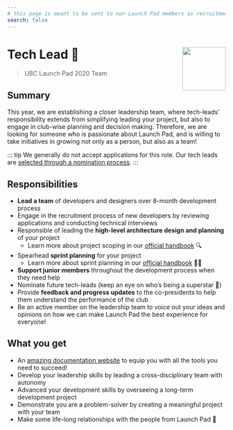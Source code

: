 ```yaml
---
# this page is meant to be sent to non-Launch Pad members as recruitment material - exclude it from search
search: false
---
```


# Tech Lead 🚀 <img align="right" src="https://raw.githubusercontent.com/ubclaunchpad/ubclaunchpad.com/master/src/assets/rocket.png" width="100px">

> UBC Launch Pad 2020 Team

## Summary

This year, we are establishing a closer leadership team, where tech-leads’ responsibility extends from simplifying leading your project, but also to engage in club-wise planning and decision making. Therefore, we are looking for someone who is passionate about Launch Pad, and is willing to take initiatives in growing not only as a person, but also as a team!

::: tip We generally do not accept applications for this role.
Our tech leads are [selected through a nomination process](/handbook/strategy/recurring-processes.md#leads).
:::

## Responsibilities

* **Lead a team** of developers and designers over 8-month development process
* Engage in the recruitment process of new developers by reviewing applications and conducting technical interviews
* Responsible of leading the **high-level architecture design and planning** of your project
  * Learn more about project scoping in our [official handbook](/handbook/project-management/scope.md) 🔍
* Spearhead **sprint planning** for your project
  * Learn more about sprint planning in our [official handbook](/handbook/project-management/sprints.md) 🚴🏼
* **Support junior members** throughout the development process when they need help
* Nominate future tech-leads (keep an eye on who’s being a superstar 👀)
* Provide **feedback and progress updates** to the co-presidents to help them understand the performance of the club
* Be an active member on the leadership team to voice out your ideas and opinions on how we can make Launch Pad the best experience for everyone!

## What you get

* An [amazing documentation website](https://docs.ubclaunchpad.com) to equip you with all the tools you need to succeed!
* Develop your leadership skills by leading a cross-disciplinary team with autonomy
* Advanced your development skills by overseeing a long-term development project
* Demonstrate you are a problem-solver by creating a meaningful project with your team
* Make some life-long relationships with the people from Launch Pad 💫
